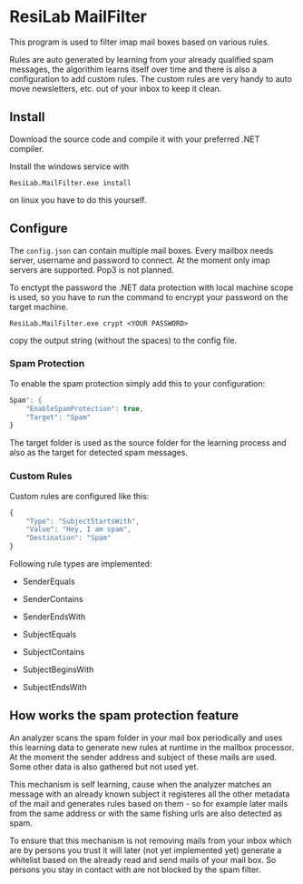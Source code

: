 # ResiLab MailFilter
This program is used to filter imap mail boxes based on various rules.

Rules are auto generated by learning from your already qualified spam messages,
the algorithim learns itself over time and there is also a configuration
to add custom rules. The custom rules are very handy to auto move newsletters, etc.
out of your inbox to keep it clean.

## Install
Download the source code and compile it with your preferred .NET compiler.

Install the windows service with 

```
ResiLab.MailFilter.exe install
```

on linux you have to do this yourself.

## Configure
The `config.json` can contain multiple mail boxes. Every mailbox needs server, username
and password to connect. At the moment only imap servers are supported. Pop3 is not planned.

To enctypt the password the .NET data protection with local machine scope is used, so you 
have to run the command to encrypt your password on the target machine.

```
ResiLab.MailFilter.exe crypt <YOUR PASSWORD>
```

copy the output string (without the spaces) to the config file.


### Spam Protection
To enable the spam protection simply add this to your configuration:

```javascript
Spam": {
    "EnableSpamProtection": true,
    "Target": "Spam"
}
```
The target folder is used as the source folder for the learning process and also as the target for
detected spam messages.

### Custom Rules
Custom rules are configured like this:

```javascript
{
    "Type": "SubjectStartsWith",
    "Value": "Hey, I am spam",
    "Destination": "Spam"
}
```

Following rule types are implemented:

- SenderEquals
- SenderContains
- SenderEndsWith

- SubjectEquals
- SubjectContains
- SubjectBeginsWith
- SubjectEndsWith

## How works the spam protection feature
An analyzer scans the spam folder in your mail box periodically and uses this learning
data to generate new rules at runtime in the mailbox processor.
At the moment the sender address and subject of these mails are used. Some other data 
is also gathered but not used yet.

This mechanism is self learning, cause when the analyzer matches an message with an already
known subject it registeres all the other metadata of the mail and generates rules based 
on them - so for example later mails from the same address or with the same fishing urls 
are also detected as spam.

To ensure that this mechanism is not removing mails from your inbox which are by persons
you trust it will later (not yet implemented yet) generate a whitelist based on the already
read and send mails of your mail box. So persons you stay in contact with are not
blocked by the spam filter.